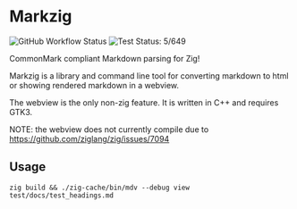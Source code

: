 # Markzig

![GitHub Workflow Status](https://img.shields.io/github/workflow/status/demizer/markzig/Test)
![Test Status: 5/649](https://img.shields.io/badge/Specs-5%2F649-brightgreen.svg)

CommonMark compliant Markdown parsing for Zig!

Markzig is a library and command line tool for converting markdown to html or showing rendered markdown in a webview.

The webview is the only non-zig feature. It is written in C++ and requires GTK3.

NOTE: the webview does not currently compile due to https://github.com/ziglang/zig/issues/7094

## Usage

```
zig build && ./zig-cache/bin/mdv --debug view test/docs/test_headings.md
```
